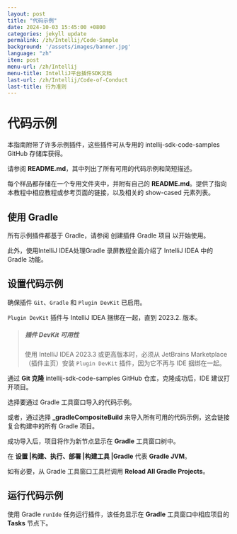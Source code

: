 ```yaml
---
layout: post
title: "代码示例"
date: 2024-10-03 15:45:00 +0800
categories: jekyll update
permalink: /zh/Intellij/Code-Sample
background: '/assets/images/banner.jpg'
language: "zh"
item: post
menu-url: /zh/Intellij
menu-title: IntelliJ平台插件SDK文档
last-url: /zh/Intellij/Code-of-Conduct
last-title: 行为准则
---
```


# 代码示例

本指南附带了许多示例插件，这些插件可从专用的 intellij-sdk-code-samples GitHub 存储库获得。

请参阅 **README.md**，其中列出了所有可用的代码示例和简短描述。

每个样品都存储在一个专用文件夹中，并附有自己的 **README.md**。提供了指向本教程中相应教程或参考页面的链接，以及相关的 show-cased 元素列表。

## 使用 Gradle

所有示例插件都基于 Gradle，请参阅 创建插件 Gradle 项目 以开始使用。

此外，使用IntelliJ IDEA处理Gradle 录屏教程全面介绍了 IntelliJ IDEA 中的 Gradle 功能。

## 设置代码示例

确保插件 `Git`、`Gradle` 和 `Plugin DevKit` 已启用。

`Plugin DevKit` 插件与 IntelliJ IDEA 捆绑在一起，直到 2023.2. 版本。

> ##### 插件 DevKit 可用性
> 使用 IntelliJ IDEA 2023.3 或更高版本时，必须从 JetBrains Marketplace（插件主页）安装 `Plugin DevKit` 插件，因为它不再与 IDE 捆绑在一起。

通过 **Git 克隆** intellij-sdk-code-samples GitHub 仓库，克隆成功后，IDE 建议打开项目。

选择要通过 Gradle 工具窗口导入的代码示例。

或者，通过选择 **_gradleCompositeBuild** 来导入所有可用的代码示例，这会链接复合构建中的所有 Gradle 项目。

成功导入后，项目将作为新节点显示在 **Gradle** 工具窗口树中。

在 **设置 \|构建、执行、部署 \|构建工具 \|Gradle** 代表 **Gradle JVM**。

如有必要，从 Gradle 工具窗口工具栏调用 **Reload All Gradle Projects**。

## 运行代码示例

使用 Gradle `runIde` 任务运行插件，该任务显示在 **Gradle** 工具窗口中相应项目的 **Tasks** 节点下。